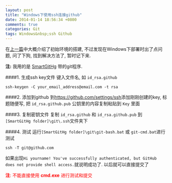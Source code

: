 ```yaml
---
layout: post
title: "Windows下使用ssh连接github"
date: 2014-01-14 18:56:34 +0800
comments: true
categories: Git
tags: Windows&nbsp;ssh Github
---
```

在[上一篇](/blog/2014/01/14/first-post/)中大概介绍了初始环境的搭建, 不过发现在Windows下部署时出了点问题,
问了下狗, 找到解决方法了, 暂时记下来.

**注:** 我用的是 [SmartGitHg](http://www.syntevo.com/smartgithg/) 带的git程序.

<!--more-->
####1. 生成ssh key文件
键入文件名, 如 `id_rsa.github`
```
ssh-keygen -C your_email_address@email.com -t rsa
```

####2. 添加到github
到<https://github.com/settings/ssh>添加刚刚创建的key, 标题随便写, 把 `id_rsa.github.pub` 公钥里的内容复制粘贴到 `Key` 里面

####3. 复制密钥文件
复制 `id_rsa.github` 和 `id_rsa.github.pub` 到`[SmartGitHg folder]\git\.ssh`文件夹下

####4. 测试
运行`[SmartGitHg folder]\git\git-bash.bat` 或 `git-cmd.bat`进行测试
```
ssh -T git@github.com
```
如果出现`Hi yourname! You've successfully authenticated, but GitHub does not provide shell access.`就说明成功了. 以后就可以直接提交了

<font color="red">**注**: 不能直接使用 **cmd.exe** 进行测试和提交</font>
<!--more-->

